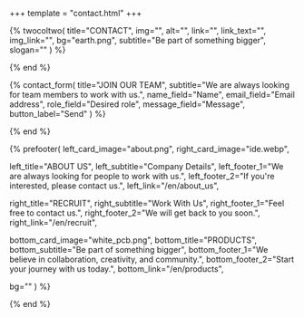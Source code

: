 +++
template = "contact.html"
+++

{% twocoltwo(
  title="CONTACT",
  img="",
  alt="",
  link="",
  link_text="",
  img_link="",
  bg="earth.png",
  subtitle="Be part of something bigger",
  slogan=""
) %}
<!-- no text -->
{% end %}


{% contact_form(
  title="JOIN OUR TEAM",
  subtitle="We are always looking for team members to work with us.",
  name_field="Name",
  email_field="Email address",
  role_field="Desired role",
  message_field="Message",
  button_label="Send"
) %}
<!--display element -->
{% end %}

{% prefooter(
  left_card_image="about.png", 
  right_card_image="ide.webp",

  left_title="ABOUT US",
  left_subtitle="Company Details",
  left_footer_1="We are always looking for people to work with us.",
  left_footer_2="If you're interested, please contact us.",
  left_link="/en/about_us",

  right_title="RECRUIT",
  right_subtitle="Work With Us",
  right_footer_1="Feel free to contact us.",
  right_footer_2="We will get back to you soon.",
  right_link="/en/recruit",

  bottom_card_image="white_pcb.png",
  bottom_title="PRODUCTS",
  bottom_subtitle="Be part of something bigger",
  bottom_footer_1="We believe in collaboration, creativity, and community.",
  bottom_footer_2="Start your journey with us today.",
  bottom_link="/en/products",

  bg=""
) %}
<!--display element -->
{% end %}

